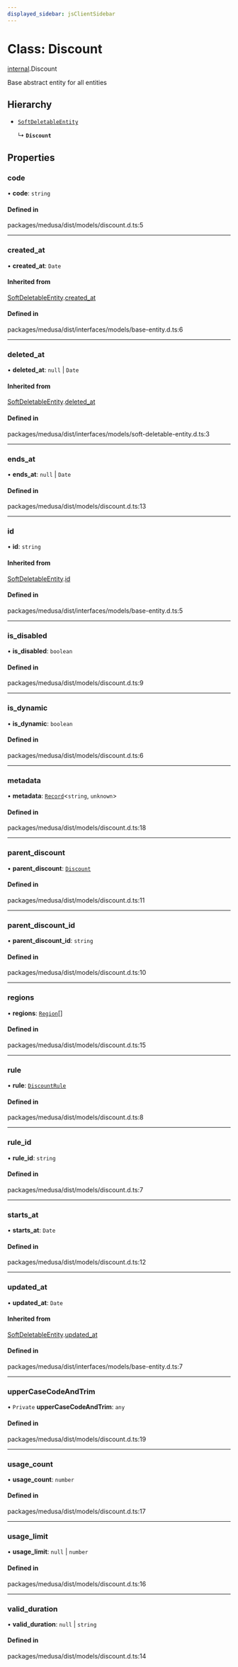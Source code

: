 ```yaml
---
displayed_sidebar: jsClientSidebar
---
```


# Class: Discount

[internal](../modules/internal-3.md).Discount

Base abstract entity for all entities

## Hierarchy

- [`SoftDeletableEntity`](internal-1.SoftDeletableEntity.md)

  ↳ **`Discount`**

## Properties

### code

• **code**: `string`

#### Defined in

packages/medusa/dist/models/discount.d.ts:5

___

### created\_at

• **created\_at**: `Date`

#### Inherited from

[SoftDeletableEntity](internal-1.SoftDeletableEntity.md).[created_at](internal-1.SoftDeletableEntity.md#created_at)

#### Defined in

packages/medusa/dist/interfaces/models/base-entity.d.ts:6

___

### deleted\_at

• **deleted\_at**: ``null`` \| `Date`

#### Inherited from

[SoftDeletableEntity](internal-1.SoftDeletableEntity.md).[deleted_at](internal-1.SoftDeletableEntity.md#deleted_at)

#### Defined in

packages/medusa/dist/interfaces/models/soft-deletable-entity.d.ts:3

___

### ends\_at

• **ends\_at**: ``null`` \| `Date`

#### Defined in

packages/medusa/dist/models/discount.d.ts:13

___

### id

• **id**: `string`

#### Inherited from

[SoftDeletableEntity](internal-1.SoftDeletableEntity.md).[id](internal-1.SoftDeletableEntity.md#id)

#### Defined in

packages/medusa/dist/interfaces/models/base-entity.d.ts:5

___

### is\_disabled

• **is\_disabled**: `boolean`

#### Defined in

packages/medusa/dist/models/discount.d.ts:9

___

### is\_dynamic

• **is\_dynamic**: `boolean`

#### Defined in

packages/medusa/dist/models/discount.d.ts:6

___

### metadata

• **metadata**: [`Record`](../modules/internal.md#record)<`string`, `unknown`\>

#### Defined in

packages/medusa/dist/models/discount.d.ts:18

___

### parent\_discount

• **parent\_discount**: [`Discount`](internal-3.Discount.md)

#### Defined in

packages/medusa/dist/models/discount.d.ts:11

___

### parent\_discount\_id

• **parent\_discount\_id**: `string`

#### Defined in

packages/medusa/dist/models/discount.d.ts:10

___

### regions

• **regions**: [`Region`](internal-3.Region.md)[]

#### Defined in

packages/medusa/dist/models/discount.d.ts:15

___

### rule

• **rule**: [`DiscountRule`](internal-3.DiscountRule.md)

#### Defined in

packages/medusa/dist/models/discount.d.ts:8

___

### rule\_id

• **rule\_id**: `string`

#### Defined in

packages/medusa/dist/models/discount.d.ts:7

___

### starts\_at

• **starts\_at**: `Date`

#### Defined in

packages/medusa/dist/models/discount.d.ts:12

___

### updated\_at

• **updated\_at**: `Date`

#### Inherited from

[SoftDeletableEntity](internal-1.SoftDeletableEntity.md).[updated_at](internal-1.SoftDeletableEntity.md#updated_at)

#### Defined in

packages/medusa/dist/interfaces/models/base-entity.d.ts:7

___

### upperCaseCodeAndTrim

• `Private` **upperCaseCodeAndTrim**: `any`

#### Defined in

packages/medusa/dist/models/discount.d.ts:19

___

### usage\_count

• **usage\_count**: `number`

#### Defined in

packages/medusa/dist/models/discount.d.ts:17

___

### usage\_limit

• **usage\_limit**: ``null`` \| `number`

#### Defined in

packages/medusa/dist/models/discount.d.ts:16

___

### valid\_duration

• **valid\_duration**: ``null`` \| `string`

#### Defined in

packages/medusa/dist/models/discount.d.ts:14
